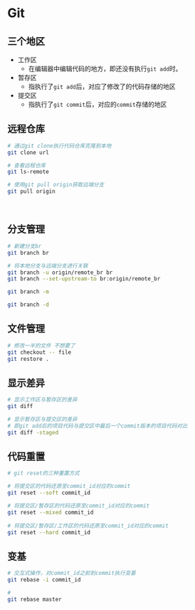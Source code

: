 # Git

## 三个地区

- 工作区
  - 在编辑器中编辑代码的地方，即还没有执行`git add`时。
- 暂存区
  - 指执行了`git add`后，对应了修改了的代码存储的地区
- 提交区
  - 指执行了`git commit`后，对应的`commit`存储的地区

## 远程仓库

```bash
# 通过git clone执行代码仓库克隆到本地
git clone url

# 查看远程仓库
git ls-remote

# 使用git pull origin获取远端分支
git pull origin
```

​	

## 分支管理

```bash
# 新建分支br
git branch br

# 将本地分支与远端分支进行关联
git branch -u origin/remote_br br
git branch --set-upstream-to br:origin/remote_br

git branch -m 

git branch -d
```



## 文件管理

```bash
# 修改一半的文件 不想要了 
git checkout -- file
git restore .

```



## 显示差异

```bash
# 显示工作区与暂存区的差异
git diff

# 显示暂存区与提交区的差异
# 即git add后的项目代码与提交区中最后一个commit版本的项目代码对比
git diff -staged
```



## 代码重置

```bash
# git reset的三种重置方式

# 将提交区的代码还原至commit_id对应的commit
git reset --soft commit_id

# 将提交区/暂存区的代码还原至commit_id对应的commit
git reset --mixed commit_id
  
# 将提交区/暂存区/工作区的代码还原至commit_id对应的commit
git reset --hard commit_id
```



## 变基

```bash
# 交互式操作，对commit_id之前到commit执行变基
git rebase -i commit_id 

# 
git rebase master
```

